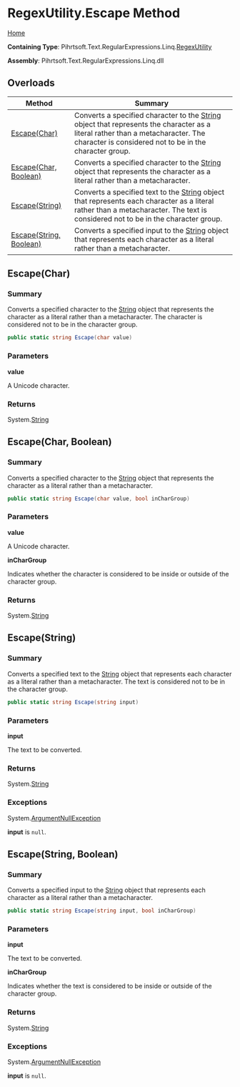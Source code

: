 # RegexUtility\.Escape Method

[Home](../../../../../../README.md)

**Containing Type**: Pihrtsoft\.Text\.RegularExpressions\.Linq\.[RegexUtility](../README.md)

**Assembly**: Pihrtsoft\.Text\.RegularExpressions\.Linq\.dll

## Overloads

| Method | Summary |
| ------ | ------- |
| [Escape(Char)](#Pihrtsoft_Text_RegularExpressions_Linq_RegexUtility_Escape_System_Char_) | Converts a specified character to the [String](https://docs.microsoft.com/en-us/dotnet/api/system.string) object that represents the character as a literal rather than a metacharacter\. The character is considered not to be in the character group\. |
| [Escape(Char, Boolean)](#Pihrtsoft_Text_RegularExpressions_Linq_RegexUtility_Escape_System_Char_System_Boolean_) | Converts a specified character to the [String](https://docs.microsoft.com/en-us/dotnet/api/system.string) object that represents the character as a literal rather than a metacharacter\. |
| [Escape(String)](#Pihrtsoft_Text_RegularExpressions_Linq_RegexUtility_Escape_System_String_) | Converts a specified text to the [String](https://docs.microsoft.com/en-us/dotnet/api/system.string) object that represents each character as a literal rather than a metacharacter\. The text is considered not to be in the character group\. |
| [Escape(String, Boolean)](#Pihrtsoft_Text_RegularExpressions_Linq_RegexUtility_Escape_System_String_System_Boolean_) | Converts a specified input to the [String](https://docs.microsoft.com/en-us/dotnet/api/system.string) object that represents each character as a literal rather than a metacharacter\. |

## Escape\(Char\) <a name="Pihrtsoft_Text_RegularExpressions_Linq_RegexUtility_Escape_System_Char_"></a>

### Summary

Converts a specified character to the [String](https://docs.microsoft.com/en-us/dotnet/api/system.string) object that represents the character as a literal rather than a metacharacter\.
The character is considered not to be in the character group\.

```csharp
public static string Escape(char value)
```

### Parameters

**value**

A Unicode character\.

### Returns

System\.[String](https://docs.microsoft.com/en-us/dotnet/api/system.string)

## Escape\(Char, Boolean\) <a name="Pihrtsoft_Text_RegularExpressions_Linq_RegexUtility_Escape_System_Char_System_Boolean_"></a>

### Summary

Converts a specified character to the [String](https://docs.microsoft.com/en-us/dotnet/api/system.string) object that represents the character as a literal rather than a metacharacter\.

```csharp
public static string Escape(char value, bool inCharGroup)
```

### Parameters

**value**

A Unicode character\.

**inCharGroup**

Indicates whether the character is considered to be inside or outside of the character group\.

### Returns

System\.[String](https://docs.microsoft.com/en-us/dotnet/api/system.string)

## Escape\(String\) <a name="Pihrtsoft_Text_RegularExpressions_Linq_RegexUtility_Escape_System_String_"></a>

### Summary

Converts a specified text to the [String](https://docs.microsoft.com/en-us/dotnet/api/system.string) object that represents each character as a literal rather than a metacharacter\.
The text is considered not to be in the character group\.

```csharp
public static string Escape(string input)
```

### Parameters

**input**

The text to be converted\.

### Returns

System\.[String](https://docs.microsoft.com/en-us/dotnet/api/system.string)

### Exceptions

System\.[ArgumentNullException](https://docs.microsoft.com/en-us/dotnet/api/system.argumentnullexception)

**input** is `null`\.

## Escape\(String, Boolean\) <a name="Pihrtsoft_Text_RegularExpressions_Linq_RegexUtility_Escape_System_String_System_Boolean_"></a>

### Summary

Converts a specified input to the [String](https://docs.microsoft.com/en-us/dotnet/api/system.string) object that represents each character as a literal rather than a metacharacter\.

```csharp
public static string Escape(string input, bool inCharGroup)
```

### Parameters

**input**

The text to be converted\.

**inCharGroup**

Indicates whether the text is considered to be inside or outside of the character group\.

### Returns

System\.[String](https://docs.microsoft.com/en-us/dotnet/api/system.string)

### Exceptions

System\.[ArgumentNullException](https://docs.microsoft.com/en-us/dotnet/api/system.argumentnullexception)

**input** is `null`\.

